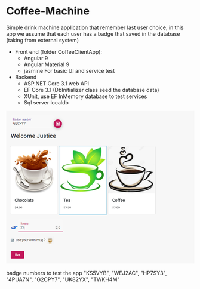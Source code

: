 # Coffee-Machine
Simple drink machine application that remember last user choice, in this app we assume that each user has a badge that saved in the database (taking from external system)

 - Front end (folder CoffeeClientApp): 
    - Angular 9 
    - Angular Material 9
    - jasmine For basic UI and service test
 - Backend
   - ASP.NET Core 3.1 web API 
   - EF Core 3.1 (DbInitializer class seed the database data)
   - XUnit, use EF InMemory database to test services
   - Sql server localdb

![](CoffeeMachineUI.png)

badge numbers to test the app 
"KS5VYB", "WEJ2AC", "HP7SY3", "4PUA7N", "G2CPY7", "UK82YX", "TWKH4M"
